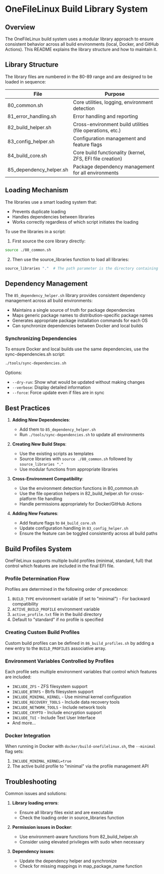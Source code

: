 # OneFileLinux Build Library System

## Overview

The OneFileLinux build system uses a modular library approach to ensure consistent behavior across all build environments (local, Docker, and GitHub Actions). This README explains the library structure and how to maintain it.

## Library Structure

The library files are numbered in the 80-89 range and are designed to be loaded in sequence:

| File                  | Purpose                                                      |
|-----------------------|--------------------------------------------------------------|
| 80_common.sh          | Core utilities, logging, environment detection               |
| 81_error_handling.sh  | Error handling and reporting                                 |
| 82_build_helper.sh    | Cross-environment build utilities (file operations, etc.)    |
| 83_config_helper.sh   | Configuration management and feature flags                   |
| 84_build_core.sh      | Core build functionality (kernel, ZFS, EFI file creation)    |
| 85_dependency_helper.sh | Package dependency management for all environments         |

## Loading Mechanism

The libraries use a smart loading system that:
- Prevents duplicate loading
- Handles dependencies between libraries
- Works correctly regardless of which script initiates the loading

To use the libraries in a script:

1. First source the core library directly:
```bash
source ./80_common.sh
```

2. Then use the source_libraries function to load all libraries:
```bash
source_libraries "."  # The path parameter is the directory containing the libraries
```

## Dependency Management

The `85_dependency_helper.sh` library provides consistent dependency management across all build environments:

- Maintains a single source of truth for package dependencies
- Maps generic package names to distribution-specific package names
- Generates appropriate package installation commands for each OS
- Can synchronize dependencies between Docker and local builds

### Synchronizing Dependencies

To ensure Docker and local builds use the same dependencies, use the sync-dependencies.sh script:

```bash
./tools/sync-dependencies.sh
```

Options:
- `--dry-run`: Show what would be updated without making changes
- `--verbose`: Display detailed information
- `--force`: Force update even if files are in sync

## Best Practices

1. **Adding New Dependencies**:
   - Add them to `85_dependency_helper.sh`
   - Run `./tools/sync-dependencies.sh` to update all environments

2. **Creating New Build Steps**:
   - Use the existing scripts as templates
   - Source libraries with `source ./80_common.sh` followed by `source_libraries "."`
   - Use modular functions from appropriate libraries

3. **Cross-Environment Compatibility**:
   - Use the environment detection functions in 80_common.sh
   - Use the file operation helpers in 82_build_helper.sh for cross-platform file handling
   - Handle permissions appropriately for Docker/GitHub Actions
   
4. **Adding New Features**:
   - Add feature flags to `84_build_core.sh`
   - Update configuration handling in `83_config_helper.sh`
   - Ensure the feature can be toggled consistently across all build paths

## Build Profiles System

OneFileLinux supports multiple build profiles (minimal, standard, full) that control which features are included in the final EFI file.

### Profile Determination Flow

Profiles are determined in the following order of precedence:

1. `BUILD_TYPE` environment variable (if set to "minimal") - For backward compatibility
2. `ACTIVE_BUILD_PROFILE` environment variable
3. `active_profile.txt` file in the build directory
4. Default to "standard" if no profile is specified

### Creating Custom Build Profiles

Custom build profiles can be defined in `86_build_profiles.sh` by adding a new entry to the `BUILD_PROFILES` associative array.

### Environment Variables Controlled by Profiles

Each profile sets multiple environment variables that control which features are included:

- `INCLUDE_ZFS` - ZFS filesystem support
- `INCLUDE_BTRFS` - Btrfs filesystem support
- `INCLUDE_MINIMAL_KERNEL` - Use minimal kernel configuration
- `INCLUDE_RECOVERY_TOOLS` - Include data recovery tools
- `INCLUDE_NETWORK_TOOLS` - Include network tools
- `INCLUDE_CRYPTO` - Include encryption support
- `INCLUDE_TUI` - Include Text User Interface
- And more...

### Docker Integration

When running in Docker with `docker/build-onefilelinux.sh`, the `--minimal` flag sets:
1. `INCLUDE_MINIMAL_KERNEL=true` 
2. The active build profile to "minimal" via the profile management API

## Troubleshooting

Common issues and solutions:

1. **Library loading errors**:
   - Ensure all library files exist and are executable
   - Check the loading order in source_libraries function

2. **Permission issues in Docker**:
   - Use environment-aware functions from 82_build_helper.sh
   - Consider using elevated privileges with sudo when necessary

3. **Dependency issues**:
   - Update the dependency helper and synchronize
   - Check for missing mappings in map_package_name function